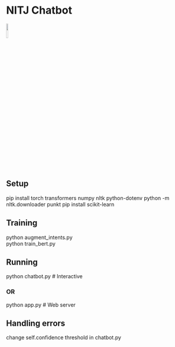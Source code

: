 # NITJ Chatbot

<img src="https://github.com/user-attachments/assets/89b64d00-3a5a-4197-a580-963d51c20f0d" width="10%" />


## Setup
pip install torch transformers numpy nltk python-dotenv
python -m nltk.downloader punkt
pip install scikit-learn

## Training
python augment_intents.py <br>
python train_bert.py 

## Running
python chatbot.py  # Interactive
### OR
python app.py  # Web server

## Handling errors
change self.confidence threshold in chatbot.py


